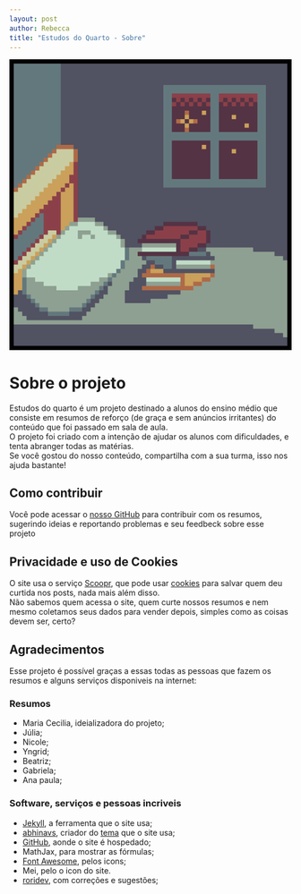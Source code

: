 ```yaml
---
layout: post
author: Rebecca
title: "Estudos do Quarto - Sobre"
---
```

![image](./logo.png) 

# <i class="fa-solid fa-circle-info"></i> Sobre o projeto
Estudos do quarto é um projeto destinado a alunos do ensino médio que consiste em resumos de reforço (de graça e sem anúncios irritantes) do conteúdo que foi passado em sala de aula.  
O projeto foi criado com a intenção de ajudar os alunos com dificuldades, e tenta abranger todas as matérias.  
Se você gostou do nosso conteúdo, compartilha com a sua turma, isso nos ajuda bastante! 

## <i class="fa-solid fa-handshake-angle"></i> Como contribuir
Você pode acessar o [<i class="fa-solid fa-square-arrow-up-right"></i> nosso GitHub](https://github.com/princessmortix/estudos-do-quarto) para contribuir com os resumos, sugerindo ideias e reportando problemas e seu feedbeck sobre esse projeto <i class="fa-solid fa-face-smile-wink"></i>

## <i class="fa-solid fa-cookie-bite"></i> Privacidade e uso de Cookies
O site usa o serviço [Scoopr](https://www.soopr.co), que pode usar [cookies](https://www.techtudo.com.br/noticias/2018/10/o-que-sao-cookies-entenda-os-dados-que-os-sites-guardam-sobre-voce.ghtml) para salvar quem deu curtida nos posts, nada mais além disso.  
Não sabemos quem acessa o site, quem curte nossos resumos e nem mesmo coletamos seus dados para vender depois, simples como as coisas devem ser, certo?

## <i class="fa-solid fa-heart"></i> Agradecimentos
Esse projeto é possível graças a essas todas as pessoas que fazem os resumos e alguns serviços disponiveis na internet:

### Resumos
- Maria Cecilia, ideializadora do projeto;
- Júlia;
- Nicole;
- Yngrid;
- Beatriz;
- Gabriela;
- Ana paula;

### Software, serviços e pessoas incriveis
- [Jekyll](https://jekyllrb.com), a ferramenta que o site usa;
- [abhinavs](https://www.abhinav.co), criador do [tema](https://github.com/abhinavs/moonwalk) que o site usa;
- [GitHub](https://github.com), aonde o site é hospedado;
- MathJax, para mostrar as fórmulas;
- [Font Awesome](https://fontawesome.com), pelos icons;
- Mei, pelo o icon do site.
- [roridev](https://github.com/roridev), com correções e sugestões;
